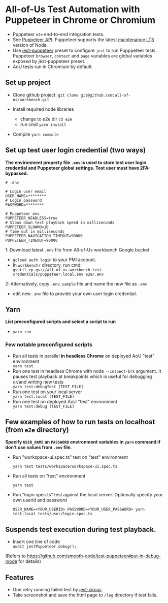 # All-of-Us Test Automation with Puppeteer in Chrome or Chromium

* Puppeteer `e2e` end-to-end integration tests.
* See [Puppeteer API](https://github.com/puppeteer/puppeteer/blob/v5.0.0/docs/api.md). Puppeteer supports the latest [maintenance LTS](https://github.com/nodejs/Release#release-schedule) version of Node.
* Use [jest-puppeteer](https://github.com/smooth-code/jest-puppeteer) preset to configure `jest` to run Pupppeteer tests.
  Puppeteer `browser`, `context` and `page` variables are global variables exposed by jest-puppeteer preset.
* AoU tests run in Chromium by default.

## Set up project
* Clone github project: `git clone git@github.com:all-of-us/workbench.git`

* Install required node libraries
  - change to e2e dir `cd e2e`
  - run cmd `yarn install`
* Compile `yarn compile`
 
## Set up test user login credential (two ways)
**The environment property file `.env` is used to store test user login credential and Puppeteer global settings. Test user must have 2FA-bypassed.**

```
# .env

# Login user email
USER_NAME=********
# Login password
PASSWORD=********

# Puppeteer env
PUPPETEER_HEADLESS=true
# Slows down test playback speed in milliseconds
PUPPETEER_SLOWMO=10
# Time out in milliseconds
PUPPETEER_NAVIGATION_TIMEOUT=90000
PUPPETEER_TIMEOUT=90000

```

1: Download latest `.env` file from All-of-Us workbench Google bucket
  
   - `gcloud auth login` to your PMI account.
   - In `workbench/` directory, run cmd: <div class="text-blue">`gsutil cp gs://all-of-us-workbench-test-credentials/puppeteer.local.env e2e/.env`</div>

2: Alternatively, copy `.env.sample` file and name the new file as `.env`
   - edit new `.env` file to provide your own user login credential.
 

## Yarn
**List preconfigured scripts and select a script to run**
- `yarn run`

### Few notable preconfigured scripts
* Run all tests in parallel **in headless Chrome** on deployed AoU "test" environment <div class="text-blue">`yarn test`</div>
* Run one test in headless Chrome with node `--inspect-brk` argument. It pauses test playback at breakpoints which is useful for debugging or/and writing new tests <div class="text-blue">`yarn test:debugTest [TEST_FILE]` </div>
* Run one test on your local server <div class="text-blue">`yarn test:local [TEST_FILE]` </div>
* Run one test on deployed AoU "test" environment <div class="text-blue">`yarn test:debug [TEST_FILE]` </div>

## Few examples of how to run tests on localhost (from `e2e` directory)
**Specify `USER_NAME` an `PASSWORD` environment variables in `yarn` command if don't use values from `.env` file.**

* Run "workspace-ui.spec.ts" test on "test" environment <div class="text-blue">`yarn test tests/workspace/workspace-ui.spec.ts`</div>

* Run all tests on "test" environment <div class="text-blue">`yarn test`</div>

* Run "login.spec.ts" test against the local server. Optionally specify your own userid and password <div class="text-blue">`USER_NAME=<YOUR_USERID> PASSWORD=<YOUR_USER_PASSWORD> yarn test:local tests/user/login.spec.ts`</div>



## Suspends test execution during test playback. 
-  Insert one line of code <div class="text-blue">`await jestPuppeteer.debug();`</div>

(Refers to https://github.com/smooth-code/jest-puppeteer#put-in-debug-mode for details)

## Features
* One retry running failed test by [jest-circus](https://github.com/facebook/jest/blob/f45d1c939cbf55a71dbfdfc316d2be62b590197f/docs/JestObjectAPI.md#jestretrytimes).
* Take screenshot and save the html page to `/log` directory if test fails.
